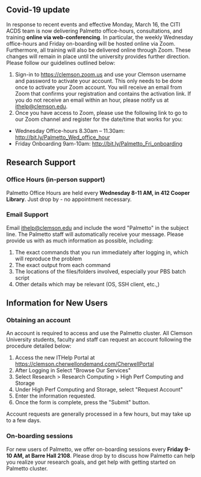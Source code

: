 ## Covid-19 update
In response to recent events and effective Monday, March 16, the CITI ACDS team is now delivering Palmetto office-hours,
consultations, and training **online via web-conferencing**. In particular, the weekly Wednesday office-hours and Friday on-boarding
will be hosted online via Zoom. Furthermore, all training will also be delivered online through Zoom. These changes will remain in place
until the university provides further direction. Please follow our guidelines outlined below:

1. Sign-in to <https://clemson.zoom.us> and use your Clemson username and password to activate your account. This only needs to be done
  once to activate your Zoom account. You will receive an email from Zoom that confirms your registration and contains the activation link.
  If you do not receive an email within an hour, please notify us at <ithelp@clemson.edu>.
2. Once you have access to Zoom, please use the following link to go to our Zoom channel and register for the date/time that works for you:
  * Wednesday Office-hours 8.30am – 11.30am: <http://bit.ly/Palmetto_Wed_office_hour>
  * Friday Onboarding 9am-10am: <http://bit.ly/Palmetto_Fri_onboarding>   


## Research Support

### Office Hours (in-person support)

Palmetto Office Hours are held every **Wednesday 8-11 AM, in 412 Cooper Library**. Just drop by - no appointment necessary.

### Email Support

Email <ithelp@clemson.edu> and include the word "Palmetto" in the subject line.
The Palmetto staff will automatically receive your message.
Please provide us with as much information as possible, including:

1. The exact commands that you run immediately after logging in, which will reproduce the problem
2. The exact output from each command
3. The locations of the files/folders involved, especially your PBS batch script
4. Other details which may be relevant (OS, SSH client, etc.,)

## Information for New Users

### Obtaining an account

An account is required to access and use the Palmetto
cluster. All Clemson University students, faculty and staff
can request an account following the procedure detailed below:

1. Access the new ITHelp Portal at <https://clemson.cherwellondemand.com/CherwellPortal>
1. After Logging in Select "Browse Our Services"
1. Select Research > Research Computing > High Perf Computing and Storage
1. Under High Perf Computing and Storage, select "Request Account"
1. Enter the information requested.
1. Once the form is complete, press the "Submit" button.

Account requests are generally processed in a few hours,
but may take up to a few days.

### On-boarding sessions

For new users of Palmetto, we offer on-boarding sessions every **Friday 9-10 AM, at Barre Hall 2108**.
Please drop by
to discuss how Palmetto can help you realize your research goals,
and get help with getting started on Palmetto cluster.
